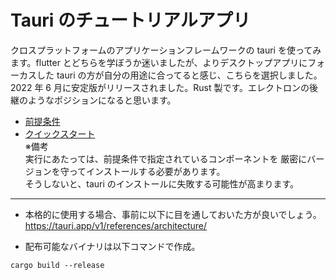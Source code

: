 # Tauri のチュートリアルアプリ

クロスプラットフォームのアプリケーションフレームワークの tauri を使ってみます。flutter とどちらを学ぼうか迷いましたが、よりデスクトップアプリにフォーカスした tauri の方が自分の用途に合ってると感じ、こちらを選択しました。  
2022 年 6 月に安定版がリリースされました。Rust 製です。エレクトロンの後継のようなポジションになると思います。

- [前提条件](https://tauri.app/v1/guides/getting-started/prerequisites)
- [クイックスタート](https://tauri.app/v1/guides/getting-started/setup/)  
  ※備考  
  実行にあたっては、前提条件で指定されているコンポーネントを
  厳密にバージョンを守ってインストールする必要があります。  
  そうしないと、tauri のインストールに失敗する可能性が高まります。

---

- 本格的に使用する場合、事前に以下に目を通しておいた方が良いでしょう。
  https://tauri.app/v1/references/architecture/

- 配布可能なバイナリは以下コマンドで作成。

```
cargo build --release
```
